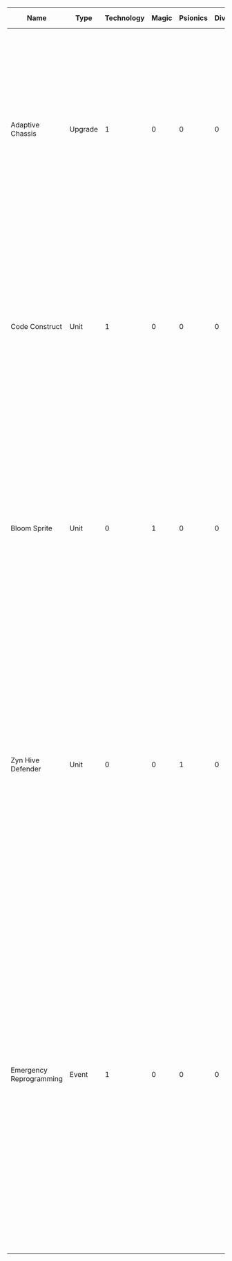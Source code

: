 | Name              | Type    | Technology | Magic | Psionics | Divinity | CP Cost | Malevolence | Utility      | Combat  | Impact      | Keywords | Rank | Range | Attack | Defense | Rule Box                         | Flavor Text              | Image Description                                                                                                                                                                                                                                         | Featured Faction |
|-------------------|----------|------------|-------|----------|----------|---------|-------------|---------------|---------|-------------|----------|------|-------|--------|---------|----------------------------------|--------------------------|--------------------------------------------------------------------------------------------------------------------------------------------------------------------------------------------------------------------------------------------------------------------|--------------------|
| Adaptive Chassis | Upgrade | 1          | 0     | 0        | 0        | 2       | Neutral     | Utility       | Offense | Neutral     |          | -    | -     | -      | +1       | **Attach to a target Unit.** | *"Our forms are fluid, our purpose unwavering."* | A gleaming, metallic exoskeleton partially assembled around a glowing core, wires and conduits snaking out, ready to interface with any unit. Smoke billows in the background as a welding torch sparks, illuminating the determined face of a Ferro-Sapien engineer. | Ferro-Sapiens     |
| Code Construct  | Unit  | 1          | 0     | 0        | 0        | 2       | Neutral     | Utility-Focused | Balanced  | Constructive | Phase Shift, Sturdy  | Terrestrial | Close | 1      | 1       | **Phase Shift** - *This unit cannot be targeted by attacks or abilities for the rest of the turn.*  | *"Reality is but lines of code."*       | A shimmering, semi-transparent humanoid form composed of glowing blue lines of code. It stands amidst a swirling vortex of data streams, its features constantly shifting and reforming. In the background, faint outlines of binary code cascade down a dark digital landscape. | Axiom Network     |
| Bloom Sprite | Unit  | 0          | 1       | 0        | 0        | 2       | Benevolent  | Neutral  | Offense | Constructive | Growth    | Terrestrial | Close | 2      | 0       | **Growth** - *At the start of your turn, if this unit is adjacent to a Terrain card, it gains +1/+1.* | *"Life finds a way, even in the harshest of landscapes."* | A small, luminescent sprite with delicate wings, composed of swirling vines and blossoming flowers. It flits above a newly sprouted patch of vibrant green, radiating an aura of life energy. In the background, towering trees reach for the sky, their branches intertwining to form a verdant canopy. | Verdant Symbiosis  |
| Zyn Hive Defender | Unit    | 0          | 0     | 1        | 0        | 2       | Neutral     | Utility-Focused | Defense | Constructive | Sturdy     | Terrestrial | Close | 0      | 2       | **Sturdy:** *This unit cannot be moved by opponent's abilities.*        | *"The Hive protects its own."*             | A Zyn Hive Defender stands guard, its chitinous exoskeleton gleaming under bioluminescent hive lights. Its four arms are held defensively, two brandishing sharpened mandibles and two emitting a faint psychic hum. The background shows a glimpse of the vast, interconnected network of the Zyn Hive, with worker drones scurrying about their tasks. | Zyn Collective     |
| Emergency Reprogramming | Event    | 1          | 0     | 0        | 0        | 3       | Neutral     | Utility       | Neutral | Constructive | Discard, Draw                               | -    | -     | -      | -       | Choose one: **Discard** a Tech unit, then **draw** 2 cards. OR **Discard** your hand, then **draw** 3 cards. | *"Inefficient code purged. New directives uploaded."* | A Ferro-Sapien engineer, their metallic body gleaming under the harsh lights of a workshop, stands before a holographic display showing complex code sequences. In one hand, they hold a data chip, its surface glowing with an ethereal blue light. Sparks fly from a nearby welding torch, illuminating the intricate circuitry exposed within the engineer's arm. The background is filled with the silhouettes of towering machines and robotic arms, all working in unison to complete the reprogramming process. | Ferro-Sapiens     |
